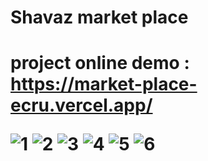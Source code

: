 <h1>Shavaz market place<h1>
  
project online demo : https://market-place-ecru.vercel.app/
  
![1](https://github.com/A-Ghanbari/market-place/assets/87820498/5c49712e-d971-4996-9db5-0db5768afb45)
![2](https://github.com/A-Ghanbari/market-place/assets/87820498/951bdd4d-1a95-4e3d-9076-3e5f70873a22)
![3](https://github.com/A-Ghanbari/market-place/assets/87820498/3747b0c6-5424-4308-a467-e5d9e0d1d446)
![4](https://github.com/A-Ghanbari/market-place/assets/87820498/723977a9-f84f-4ce1-9ef2-025d9d2b9915)
![5](https://github.com/A-Ghanbari/market-place/assets/87820498/b29ffb18-6088-4c87-acc4-8049e2439bd0)
![6](https://github.com/A-Ghanbari/market-place/assets/87820498/39957bc2-84f7-4194-b5b6-d26f155da206)

